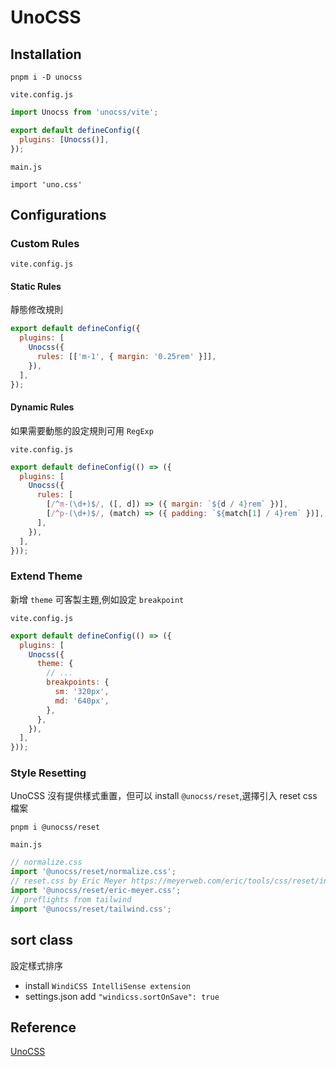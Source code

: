 # UnoCSS

## Installation

`pnpm i -D unocss`

`vite.config.js`

```javascript
import Unocss from 'unocss/vite';

export default defineConfig({
  plugins: [Unocss()],
});
```

`main.js`

```
import 'uno.css'
```

## Configurations

### Custom Rules

`vite.config.js`

#### Static Rules

靜態修改規則

```javascript
export default defineConfig({
  plugins: [
    Unocss({
      rules: [['m-1', { margin: '0.25rem' }]],
    }),
  ],
});
```

#### Dynamic Rules

如果需要動態的設定規則可用 `RegExp`

`vite.config.js`

```javascript
export default defineConfig(() => ({
  plugins: [
    Unocss({
      rules: [
        [/^m-(\d+)$/, ([, d]) => ({ margin: `${d / 4}rem` })],
        [/^p-(\d+)$/, (match) => ({ padding: `${match[1] / 4}rem` })],
      ],
    }),
  ],
}));
```

### Extend Theme

新增 `theme` 可客製主題,例如設定 `breakpoint`

`vite.config.js`

```javascript
export default defineConfig(() => ({
  plugins: [
    Unocss({
      theme: {
        // ...
        breakpoints: {
          sm: '320px',
          md: '640px',
        },
      },
    }),
  ],
}));
```

### Style Resetting

UnoCSS 沒有提供樣式重置，但可以 install `@unocss/reset`,選擇引入 reset css 檔案

`pnpm i @unocss/reset`

`main.js`

```javascript
// normalize.css
import '@unocss/reset/normalize.css';
// reset.css by Eric Meyer https://meyerweb.com/eric/tools/css/reset/index.html
import '@unocss/reset/eric-meyer.css';
// preflights from tailwind
import '@unocss/reset/tailwind.css';
```

## sort class

設定樣式排序

- install `WindiCSS IntelliSense extension`
- settings.json add `"windicss.sortOnSave": true`

## Reference

[UnoCSS](https://github.com/unocss/unocss#static-rules)
